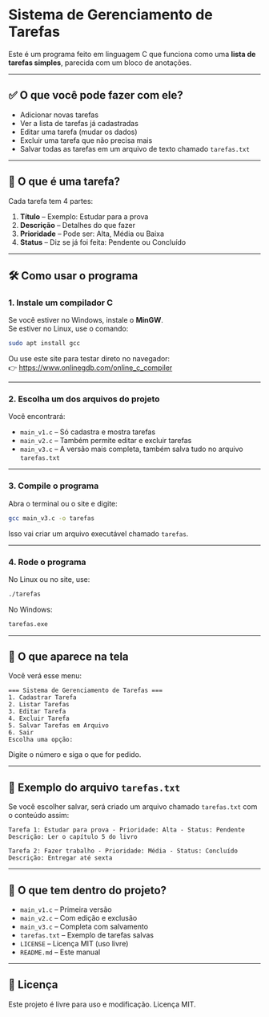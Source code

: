 # Sistema de Gerenciamento de Tarefas

Este é um programa feito em linguagem C que funciona como uma **lista de tarefas simples**, parecida com um bloco de anotações.  

---

## ✅ O que você pode fazer com ele?

- Adicionar novas tarefas
- Ver a lista de tarefas já cadastradas
- Editar uma tarefa (mudar os dados)
- Excluir uma tarefa que não precisa mais
- Salvar todas as tarefas em um arquivo de texto chamado `tarefas.txt`

---

## 🧠 O que é uma tarefa?

Cada tarefa tem 4 partes:

1. **Título** – Exemplo: Estudar para a prova  
2. **Descrição** – Detalhes do que fazer  
3. **Prioridade** – Pode ser: Alta, Média ou Baixa  
4. **Status** – Diz se já foi feita: Pendente ou Concluído

---

## 🛠️ Como usar o programa

### 1. Instale um compilador C

Se você estiver no Windows, instale o **MinGW**.  
Se estiver no Linux, use o comando:

```bash
sudo apt install gcc
```

Ou use este site para testar direto no navegador:  
👉 https://www.onlinegdb.com/online_c_compiler

---

### 2. Escolha um dos arquivos do projeto

Você encontrará:

- `main_v1.c` – Só cadastra e mostra tarefas
- `main_v2.c` – Também permite editar e excluir tarefas
- `main_v3.c` – A versão mais completa, também salva tudo no arquivo `tarefas.txt`

---

### 3. Compile o programa

Abra o terminal ou o site e digite:

```bash
gcc main_v3.c -o tarefas
```

Isso vai criar um arquivo executável chamado `tarefas`.

---

### 4. Rode o programa

No Linux ou no site, use:

```bash
./tarefas
```

No Windows:

```bash
tarefas.exe
```

---

## 🧪 O que aparece na tela

Você verá esse menu:

```
=== Sistema de Gerenciamento de Tarefas ===
1. Cadastrar Tarefa
2. Listar Tarefas
3. Editar Tarefa
4. Excluir Tarefa
5. Salvar Tarefas em Arquivo
6. Sair
Escolha uma opção:
```

Digite o número e siga o que for pedido.

---

## 📄 Exemplo do arquivo `tarefas.txt`

Se você escolher salvar, será criado um arquivo chamado `tarefas.txt` com o conteúdo assim:

```
Tarefa 1: Estudar para prova - Prioridade: Alta - Status: Pendente
Descrição: Ler o capítulo 5 do livro

Tarefa 2: Fazer trabalho - Prioridade: Média - Status: Concluído
Descrição: Entregar até sexta
```

---

## 📂 O que tem dentro do projeto?

- `main_v1.c` – Primeira versão
- `main_v2.c` – Com edição e exclusão
- `main_v3.c` – Completa com salvamento
- `tarefas.txt` – Exemplo de tarefas salvas
- `LICENSE` – Licença MIT (uso livre)
- `README.md` – Este manual

---


## 🧾 Licença

Este projeto é livre para uso e modificação. Licença MIT.
